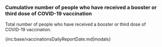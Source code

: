 ### Cumulative number of people who have received a booster or third dose of COVID-19 vaccination

Total number of people who have received a booster or third dose of COVID-19 vaccination.

{inc:base/vaccinationsDailyReportDate.md|modals}